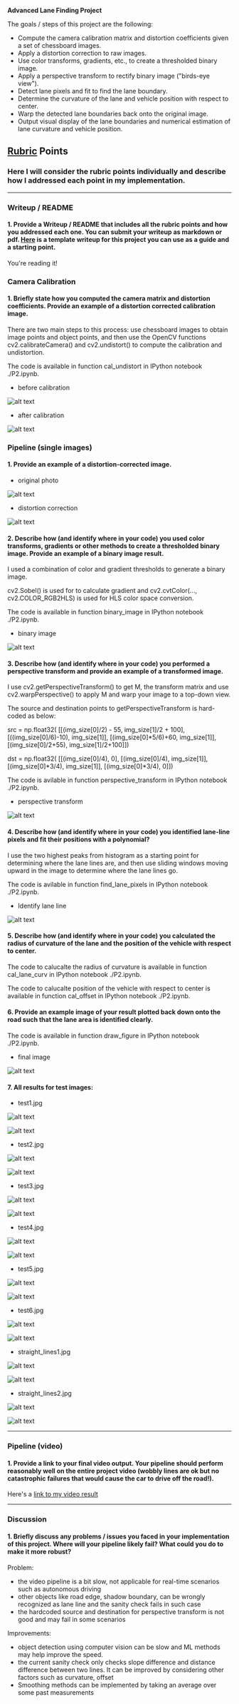 **Advanced Lane Finding Project**

The goals / steps of this project are the following:

* Compute the camera calibration matrix and distortion coefficients given a set of chessboard images.
* Apply a distortion correction to raw images.
* Use color transforms, gradients, etc., to create a thresholded binary image.
* Apply a perspective transform to rectify binary image ("birds-eye view").
* Detect lane pixels and fit to find the lane boundary.
* Determine the curvature of the lane and vehicle position with respect to center.
* Warp the detected lane boundaries back onto the original image.
* Output visual display of the lane boundaries and numerical estimation of lane curvature and vehicle position.

[//]: # (Image References)
[image0]:  ./output_images/before_calibration.jpg
[image1]:  ./output_images/after_calibration.jpg
[image2]:  ./output_images/undistorted.jpg
[image3]:  ./output_images/binary.jpg
[image4]:  ./output_images/transform.jpg
[image5]:  ./output_images/fit.jpg
[image6]:  ./output_images/test1.jpg
[image7]:  ./output_images/test2.jpg
[image8]:  ./output_images/test3.jpg
[image9]:  ./output_images/test4.jpg
[image10]: ./output_images/test5.jpg
[image11]: ./output_images/test6.jpg
[image12]: ./output_images/straight_lines1.jpg
[image13]: ./output_images/straight_lines2.jpg
[image14]: ./output_images/original_test1.jpg
[image15]: ./output_images/original_test2.jpg
[image16]: ./output_images/original_test3.jpg
[image17]: ./output_images/original_test4.jpg
[image18]: ./output_images/original_test5.jpg
[image19]: ./output_images/original_test6.jpg
[image20]: ./output_images/original_straight_lines1.jpg
[image21]: ./output_images/original_straight_lines2.jpg
[video1]:  ./project_video_output.mp4

## [Rubric](https://review.udacity.com/#!/rubrics/571/view) Points

### Here I will consider the rubric points individually and describe how I addressed each point in my implementation.  

---

### Writeup / README

#### 1. Provide a Writeup / README that includes all the rubric points and how you addressed each one.  You can submit your writeup as markdown or pdf.  [Here](https://github.com/udacity/CarND-Advanced-Lane-Lines/blob/master/writeup_template.md) is a template writeup for this project you can use as a guide and a starting point.  

You're reading it!

### Camera Calibration

#### 1. Briefly state how you computed the camera matrix and distortion coefficients. Provide an example of a distortion corrected calibration image.

There are two main steps to this process: use chessboard images to obtain image points and object points, and then use the OpenCV functions cv2.calibrateCamera() and cv2.undistort() to compute the calibration and undistortion.

The code is available in function cal_undistort in IPython notebook ./P2.ipynb. 

- before calibration

![alt text][image0]

- after calibration

![alt text][image1]

### Pipeline (single images)

#### 1. Provide an example of a distortion-corrected image.

- original photo

![alt text][image14]

- distortion correction

![alt text][image2]

#### 2. Describe how (and identify where in your code) you used color transforms, gradients or other methods to create a thresholded binary image.  Provide an example of a binary image result.

I used a combination of color and gradient thresholds to generate a binary image. 

cv2.Sobel() is used for to calculate gradient and cv2.cvtColor(..., cv2.COLOR_RGB2HLS) is used for HLS color space conversion. 

The code is available in function binary_image in IPython notebook ./P2.ipynb.

- binary image

![alt text][image3]

#### 3. Describe how (and identify where in your code) you performed a perspective transform and provide an example of a transformed image.

I use cv2.getPerspectiveTransform() to get M, the transform matrix and use cv2.warpPerspective() to apply M and warp your image to a top-down view. 

The source and destination points to getPerspectiveTransform is hard-coded as below:
	
src = np.float32(
	[[(img_size[0]/2) - 55, img_size[1]/2 + 100],
	[((img_size[0]/6)-10), img_size[1]],
	[(img_size[0]*5/6)+60, img_size[1]],
	[(img_size[0]/2+55), img_size[1]/2+100]])

dst = np.float32(
	[[(img_size[0]/4), 0],
	[(img_size[0]/4), img_size[1]],
	[(img_size[0]*3/4), img_size[1]],
	[(img_size[0]*3/4), 0]])
	
The code is avilable in function perspective_transform in IPython notebook ./P2.ipynb.

- perspective transform

![alt text][image4]

#### 4. Describe how (and identify where in your code) you identified lane-line pixels and fit their positions with a polynomial?

I use the two highest peaks from histogram as a starting point for determining where the lane lines are, and then use sliding windows moving upward in the image to determine where the lane lines go.

The code is avilable in function find_lane_pixels in IPython notebook ./P2.ipynb.

- Identify lane line

![alt text][image5]

#### 5. Describe how (and identify where in your code) you calculated the radius of curvature of the lane and the position of the vehicle with respect to center.

The code to calucalte the radius of curvature is available in function cal_lane_curv in IPython notebook ./P2.ipynb.

The code to calucalte position of the vehicle with respect to center is available in function cal_offset in IPython notebook ./P2.ipynb.

#### 6. Provide an example image of your result plotted back down onto the road such that the lane area is identified clearly.

The code is available in function draw_figure in IPython notebook ./P2.ipynb.

- final image

![alt text][image6]

#### 7. All results for test images:

- test1.jpg

![alt text][image14]

![alt text][image6]

- test2.jpg

![alt text][image15]

![alt text][image7]

- test3.jpg

![alt text][image16]

![alt text][image8]

- test4.jpg

![alt text][image17]

![alt text][image9]

- test5.jpg

![alt text][image18]

![alt text][image10]

- test6.jpg

![alt text][image19]

![alt text][image11]

- straight_lines1.jpg

![alt text][image20]

![alt text][image12]

- straight_lines2.jpg

![alt text][image21]

![alt text][image13]

---

### Pipeline (video)

#### 1. Provide a link to your final video output.  Your pipeline should perform reasonably well on the entire project video (wobbly lines are ok but no catastrophic failures that would cause the car to drive off the road!).

Here's a [link to my video result](./project_video_output.mp4)

---

### Discussion

#### 1. Briefly discuss any problems / issues you faced in your implementation of this project.  Where will your pipeline likely fail?  What could you do to make it more robust?

Problem:
- the video pipeline is a bit slow, not applicable for real-time scenarios such as autonomous driving
- other objects like road edge, shadow boundary, can be wrongly recognized as lane line and the sanity check fails in such case
- the hardcoded source and destination for perspective transform is not good and may fail in some scenarios

Improvements:
- object detection using computer vision can be slow and ML methods may help improve the speed.
- the current sanity check only checks slope difference and distance difference between two lines. It can be improved by considering other factors such as curvature, offset
- Smoothing methods can be implemented by taking an average over some past measurements
